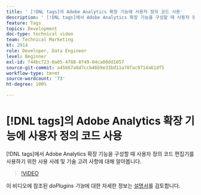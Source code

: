 ```yaml
---
title: ' [!DNL tags]의 Adobe Analytics 확장 기능에 사용자 정의 코드 사용'
description: ' [!DNL tags]에서 Adobe Analytics 확장 기능을 구성할 때 사용자 정의 코드 편집기를 사용하기 위한 사용 사례 및 기술 고려 사항에 대해 알아봅니다.'
feature: Tags
topics: Development
doc-type: technical video
team: Technical Marketing
kt: 2914
role: Developer, Data Engineer
level: Beginner
exl-id: f44bc723-0a05-4f88-8f49-04ca00dd1057
source-git-commit: a45667a8d7ccb46b9e33bd11a78fac9714a61df5
workflow-type: tm+mt
source-wordcount: '73'
ht-degree: 100%

---
```


# [!DNL tags]의 Adobe Analytics 확장 기능에 사용자 정의 코드 사용

[!DNL tags]에서 Adobe Analytics 확장 기능을 구성할 때 사용자 정의 코드 편집기를 사용하기 위한 사용 사례 및 기술 고려 사항에 대해 알아봅니다.

>[!VIDEO](https://video.tv.adobe.com/v/327662/?quality=12&learn=on&captions=kor)

이 비디오에 참조된 <i>doPlugins 기능</i>에 대한 자세한 정보는 [설명서](https://experienceleague.adobe.com/docs/analytics/implementation/vars/plugins/impl-plugins.html?lang=ko)를 검토합니다.
